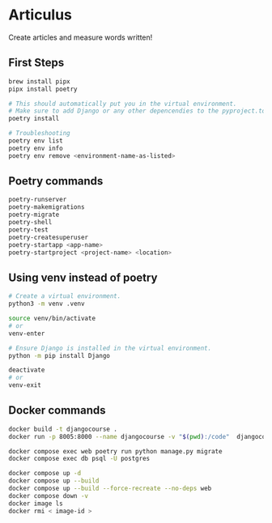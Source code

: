 # Articulus

Create articles and measure words written!

## First Steps

```bash
brew install pipx
pipx install poetry

# This should automatically put you in the virtual environment.
# Make sure to add Django or any other depencendies to the pyproject.toml file.
poetry install

# Troubleshooting
poetry env list
poetry env info
poetry env remove <environment-name-as-listed>
```

## Poetry commands

```bash
poetry-runserver
poetry-makemigrations
poetry-migrate
poetry-shell
poetry-test
poetry-createsuperuser
poetry-startapp <app-name>
poetry-startproject <project-name> <location>
```

## Using venv instead of poetry

```bash
# Create a virtual environment.
python3 -m venv .venv

source venv/bin/activate
# or
venv-enter

# Ensure Django is installed in the virtual environment.
python -m pip install Django

deactivate
# or
venv-exit
```

## Docker commands

```bash
docker build -t djangocourse .
docker run -p 8005:8000 --name djangocourse -v "$(pwd):/code"  djangocourse

docker compose exec web poetry run python manage.py migrate
docker compose exec db psql -U postgres

docker compose up -d
docker compose up --build
docker compose up --build --force-recreate --no-deps web
docker compose down -v
docker image ls
docker rmi < image-id >
```

